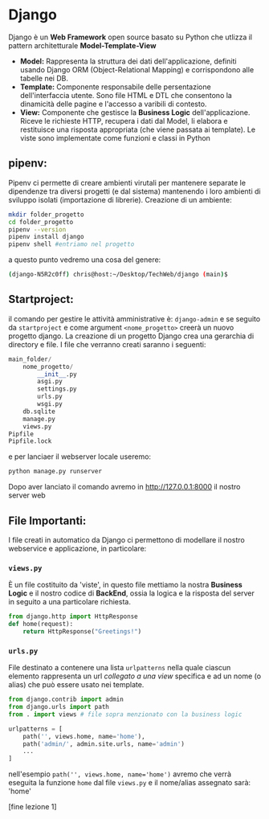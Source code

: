 # Django

Django è un **Web Framework** open source basato su Python che utlizza il pattern architetturale **Model-Template-View**

- **Model:** Rappresenta la struttura dei dati dell'applicazione, definiti usando Django ORM (Object-Relational Mapping) e corrispondono alle tabelle nei DB.
- **Template:** Componente responsabile delle persentazione dell'interfaccia utente. Sono file HTML e DTL che consentono la dinamicità delle pagine e l'accesso a varibili di contesto.
- **View:** Componente che gestisce la **Business Logic** dell'applicazione. Riceve le richieste HTTP, recupera i dati dal Model, li elabora e restituisce una risposta appropriata (che viene passata ai template). Le viste sono implementate come funzioni e classi in Python

## pipenv:

Pipenv ci permette di creare ambienti virutali per mantenere separate le dipendenze tra diversi progetti (e dal sistema) mantenendo i loro ambienti di sviluppo isolati (importazione di librerie).
Creazione di un ambiente:

```bash
mkdir folder_progetto
cd folder_progetto
pipenv --version
pipenv install django
pipenv shell #entriamo nel progetto
```

a questo punto vedremo una cosa del genere:

```bash
(django-N5R2c0ff) chris@host:~/Desktop/TechWeb/django (main)$
```

## Startproject:

il comando per gestire le attività amministrative è: `django-admin` e se seguito da `startproject` e come argument `<nome_progetto>` creerà un nuovo progetto django.
La creazione di un progetto Django crea una gerarchia di directory e file.
I file che verranno creati saranno i seguenti:

```python
main_folder/
    nome_progetto/
        __init__.py
        asgi.py
        settings.py
        urls.py
        wsgi.py
    db.sqlite
    manage.py
    views.py
Pipfile
Pipfile.lock
```

e per lanciaer il webserver locale useremo:

```bash
python manage.py runserver
```

Dopo aver lanciato il comando avremo in http://127.0.0.1:8000 il nostro server web

## File Importanti:

I file creati in automatico da Django ci permettono di modellare il nostro webservice e applicazione, in particolare:

### `views.py`

È un file costituito da 'viste', in questo file mettiamo la nostra **Business Logic** e il nostro codice di **BackEnd**, ossia la logica e la risposta del server in seguito a una particolare richiesta.

```python
from django.http import HttpResponse
def home(request):
    return HttpResponse("Greetings!")
```

### `urls.py`

File destinato a contenere una lista `urlpatterns` nella quale ciascun elemento rappresenta un url _collegato a una view_ specifica e ad un nome (o alias) che può essere usato nei template.

```python
from django.contrib import admin
from django.urls import path
from . import views # file sopra menzionato con la business logic

urlpatterns = [
    path('', views.home, name='home'),
    path('admin/', admin.site.urls, name='admin')
    ...
]
```

nell'esempio `path('', views.home, name='home')` avremo che verrà eseguita la funzione `home` dal file `views.py` e il nome/alias assegnato sarà: 'home'

[fine lezione 1]
